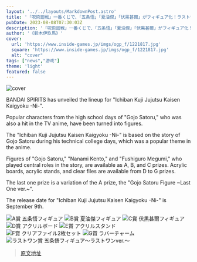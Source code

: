 ```yaml
---
layout: '../../layouts/MarkdownPost.astro'
title: '「呪術廻戦」一番くじで、「五条悟」「夏油傑」「伏黒甚爾」がフィギュア化！ラストワン賞の“スペシャルカラー”も見逃せない'
pubDate: 2023-08-08T07:30:03Z
description: '「呪術廻戦」一番くじで、「五条悟」「夏油傑」「伏黒甚爾」がフィギュア化！ラストワン賞の“スペシャルカラー”も見逃せない'
author: '《鈴木伊玖馬》'
cover:
  url: 'https://www.inside-games.jp/imgs/ogp_f/1221817.jpg'
  square: 'https://www.inside-games.jp/imgs/ogp_f/1221817.jpg'
  alt: "cover"
tags: ["news","游戏"]
theme: 'light'
featured: false
---
```


![cover](https://www.inside-games.jp/imgs/ogp_f/1221817.jpg)

BANDAI SPIRITS has unveiled the lineup for "Ichiban Kuji Jujutsu Kaisen Kaigyoku -Ni-". 

Popular characters from the high school days of "Gojo Satoru," who was also a hit in the TV anime, have been turned into figures. 

The "Ichiban Kuji Jujutsu Kaisen Kaigyoku -Ni-" is based on the story of Gojo Satoru during his technical college days, which was a popular theme in the anime. 

Figures of "Gojo Satoru," "Nanami Kento," and "Fushiguro Megumi," who played central roles in the story, are available as A, B, and C prizes. Acrylic boards, acrylic stands, and clear files are available from D to G prizes. 

The last one prize is a variation of the A prize, the "Gojo Satoru Figure ~Last One ver.~". 

The release date for "Ichiban Kuji Jujutsu Kaisen Kaigyoku -Ni-" is September 9th. 

![A賞 五条悟フィギュア](https://www.inside-games.jp/imgs/zoom/1221818.png)
![B賞 夏油傑フィギュア](https://www.inside-games.jp/imgs/zoom/1221819.png)
![C賞 伏黒甚爾フィギュア](https://www.inside-games.jp/imgs/zoom/1221820.png)
![D賞 アクリルボード](https://www.inside-games.jp/imgs/zoom/1221821.png)
![E賞 アクリルスタンド](https://www.inside-games.jp/imgs/zoom/1221822.png)
![F賞 クリアファイル2枚セット](https://www.inside-games.jp/imgs/zoom/1221823.png)
![G賞 ラバーチャーム](https://www.inside-games.jp/imgs/zoom/1221824.png)
![ラストワン賞 五条悟フィギュア～ラストワンver.～](https://www.inside-games.jp/imgs/zoom/1221825.png)

>[原文地址](https://www.inside-games.jp/article/2023/08/08/147710.html)  